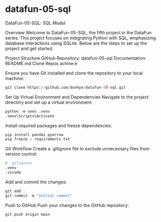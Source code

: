 # datafun-05-sql
DataFun-05-SQL: SQL Modul

Overview
Welcome to DataFun-05-SQL, the fifth project in the DataFun series. This project focuses on integrating Python with SQL, emphasizing database interactions using SQLite. Below are the steps to set up the project and get started.

Project Structure
GitHub Repository: datafun-05-sql
Documentation: README.md
Clone Repos
achine:e

Ensure you have Git installed and clone the repository to your local machine:


```python
git clone https://github.com/don4ye/datafun-05-sql.git

```

Set Up Virtual Environment and Dependencies
Navigate to the project directory and set up a virtual environment:


```python
python -m venv .venv
.venv\Scripts\Activate
```

Install required packages and freeze dependencies:


```python
pip install pandas pyarrow
pip freeze > requirements.txt
```

Git Workflow
Create a .gitignore file to exclude unnecessary files from version control:


```python
# .gitignore
.venv
.vscode

```

Add and commit the changes:


```python
git add .
git commit -m "Initial commit"

```

Push to GitHub
Push your changes to the GitHub repository:


```python
git push origin main

```


```python

```


```python

```
